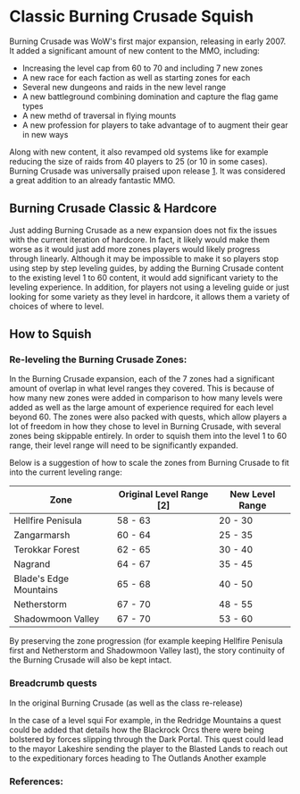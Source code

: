 # Classic Burning Crusade Squish

Burning Crusade was WoW's first major expansion, releasing in early 2007. 
It added a significant amount of new content to the MMO, including:

- Increasing the level cap from 60 to 70 and including 7 new zones
- A new race for each faction as well as starting zones for each
- Several new dungeons and raids in the new level range
- A new battleground combining domination and capture the flag game types
- A new methd of traversal in flying mounts
- A new profession for players to take advantage of to augment their gear in new ways

Along with new content, it also revamped old systems like for example reducing the size of raids from 40 players to 25 (or 10 in some cases).
Burning Crusade was universally praised upon release [1]. It was considered a great addition to an already fantastic MMO.

## Burning Crusade Classic & Hardcore

Just adding Burning Crusade as a new expansion does not fix the issues with the current iteration of hardcore.
In fact, it likely would make them worse as it would just add more zones players would likely progress through linearly.
Although it may be impossible to make it so players stop using step by step leveling guides, by adding the Burning Crusade content to the existing level 1 to 60 content, it would add significant variety to the leveling experience.
In addition, for players not using a leveling guide  or just looking for some variety as they level in hardcore, it allows them a variety of choices of where to level.


## How to Squish

### Re-leveling the Burning Crusade Zones:

In the Burning Crusade expansion, each of the 7 zones had a significant amount of overlap in what level ranges they covered.
This is because of how many new zones were added in comparison to how many levels were added as well as the large amount of experience required for each level beyond 60.
The zones were also packed with quests, which allow players a lot of freedom in how they chose to level in Burning Crusade, with several zones being skippable entirely.
In order to squish them into the level 1 to 60 range, their level range will need to be significantly expanded.

Below is a suggestion of how to scale the zones from Burning Crusade to fit into the current leveling range:

| Zone | Original Level Range [2] | New Level Range |
| ---- | ------------------------ | --------------- |
| Hellfire Penisula | 58 - 63 | 20 - 30 |
| Zangarmarsh | 60 - 64 | 25 - 35  |
| Terokkar Forest | 62 - 65 | 30 - 40 |
| Nagrand | 64 - 67 | 35 - 45 |
| Blade's Edge Mountains | 65 - 68 | 40 - 50 |
| Netherstorm | 67 - 70 | 48 - 55 |
| Shadowmoon Valley | 67 - 70 | 53 - 60 |

By preserving the zone progression (for example keeping Hellfire Penisula first and Netherstorm and Shadowmoon Valley last), the story continuity of the Burning Crusade will also be kept intact.

### Breadcrumb quests

In the original Burning Crusade (as well as the class re-release)


In the case of a level squi
For example, in the Redridge Mountains a quest could be added that details how the Blackrock Orcs there were being bolstered by forces slipping through the Dark Portal.
This quest could lead to the mayor Lakeshire sending the player to the Blasted Lands to reach out to the expeditionary forces heading to The Outlands
Another example
### References:
[1]: https://www.metacritic.com/game/pc/world-of-warcraft-the-burning-crusade